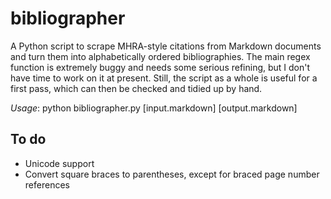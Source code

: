 # bibliographer

A Python script to scrape MHRA-style citations from Markdown documents and turn them into alphabetically ordered bibliographies. The main regex function is extremely buggy and needs some serious refining, but I don't have time to work on it at present. Still, the script as a whole is useful for a first pass, which can then be checked and tidied up by hand.

*Usage*: python bibliographer.py [input.markdown] [output.markdown]

## To do

* Unicode support
* Convert square braces to parentheses, except for braced page number references
